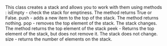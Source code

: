 This class creates a stack and allows you to work with them using methods :
    isEmpty - check the stack for emptiness. The method returns True or False.
    push - adds a new item to the top of the stack. The method returns nothing.
    pop - removes the top element of the stack. The stack changes. The method returns the top element of the stack
    peek - Returns the top element of the stack, but does not remove it. The stack does not change.
    size - returns the number of elements on the stack.
